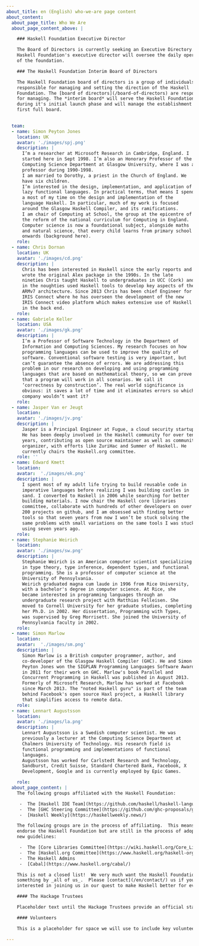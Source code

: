 ```yaml
---
about_title: en (English) who-we-are page content
about_content:
  about_page_title: Who We Are
  about_page_content_above: |

    ### Haskell Foundation Executive Director

    The Board of Directors is currently seeking an Executive Directory. The
    Haskell Foundation's executive director will oversee the daily operations
    of the foundation.

    ### The Haskell Foundation Interim Board of Directors

    The Haskell Foundation board of directors is a group of individuals who are
    responsible for managing and setting the direction of the Haskell
    Foundation. The [board of directors](/board-of-directors) are responsible
    for managing. The *interim board* will serve the Haskell Foundation
    during it's initial launch phase and will manage the establishment of the
    first full board.

    
  team: 
  - name: Simon Peyton Jones
    location: UK
    avatar: './images/spj.png'
    description: |
      I’m a researcher at Microsoft Research in Cambridge, England. I
      started here in Sept 1998. I’m also an Honorary Professor of the
      Computing Science Department at Glasgow University, where I was a
      professor during 1990-1998.
      I am married to Dorothy, a priest in the Church of England. We
      have six children.
      I’m interested in the design, implementation, and application of
      lazy functional languages. In practical terms, that means I spend
      a most of my time on the design and implementation of the
      language Haskell. In particular, much of my work is focused
      around the Glasgow Haskell Compiler, and its ramifications.
      I am chair of Computing at School, the group at the epicentre of
      the reform of the national curriculum for Computing in England.
      Computer science is now a foundational subject, alongside maths
      and natural science, that every child learns from primary school
      onwards (background here).
    role: 
  - name: Chris Dornan
    location: UK
    avatar: './images/cd.png'
    description: |
      Chris has been interested in Haskell since the early reports and
      wrote the original Alex package in the 1990s. In the late
      nineties Chris taught Haskell to undergraduates in UCC (Cork) and
      in the noughties used Haskell tools to develop key aspects of the
      ARMv7 architecture. Since 2013 Chris has been chief Engineer for
      IRIS Connect where he has overseen the development of the new
      IRIS Connect video platform which makes extensive use of Haskell
      in the back end.
    role: 
  - name: Gabriele Keller
    location: USA
    avatar: './images/gk.png'
    description: |
      I’m a Professor of Software Technology in the Department of
      Information and Computing Sciences. My research focuses on how
      programming languages can be used to improve the quality of
      software. Conventional software testing is very important, but
      can’t guarantee the absence of errors. We are addressing this
      problem in our research on developing and using programming
      languages that are based on mathematical theory, so we can prove
      that a program will work in all scenarios. We call it
      ‘correctness by construction’. The real world significance is
      obvious: it saves a lot of time and it eliminates errors so which
      company wouldn’t want it?
    role: 
  - name: Jasper Van er Jeugt
    location: 
    avatar: './images/jv.png'
    description: |
      Jasper is a Principal Engineer at Fugue, a cloud security startup.
      He has been deeply involved in the Haskell community for over ten
      years, contributing as open source maintainer as well as community
      organizer, with efforts like ZuriHac and Summer of Haskell. He
      currently chairs the Haskell.org committee.
    role: ''
  - name: Edward Kmett
    location:
    avatar:  './images/ek.png'
    description: |
      I spent most of my adult life trying to build reusable code in
      imperative languages before realizing I was building castles in
      sand. I converted to Haskell in 2006 while searching for better
      building materials. I now chair the Haskell core libraries
      committee, collaborate with hundreds of other developers on over
      200 projects on github, and I am obsessed with finding better
      tools so that seven years from now I won’t be stuck solving the
      same problems with small variations on the same tools I was stuck
      using seven years ago.
    role: 
  - name: Stephanie Weirich
    location:
    avatar: './images/sw.png'
    description: |
      Stephanie Weirich is an American computer scientist specializing
      in type theory, type inference, dependent types, and functional
      programming. She is a professor of computer science at the
      University of Pennsylvania.
      Weirich graduated magna cum laude in 1996 from Rice University,
      with a bachelor's degree in computer science. At Rice, she
      became interested in programming languages through an
      undergraduate research project with Matthias Felleisen. She
      moved to Cornell University for her graduate studies, completing
      her Ph.D. in 2002. Her dissertation, Programming with Types,
      was supervised by Greg Morrisett. She joined the University of
      Pennsylvania faculty in 2002.
    role: 
  - name: Simon Marlow
    location:
    avatar:  './images/sm.png'
    description: |
      Simon Marlow is a British computer programmer, author, and
      co-developer of the Glasgow Haskell Compiler (GHC). He and Simon
      Peyton Jones won the SIGPLAN Programming Languages Software Award
      in 2011 for their work on GHC. Marlow's book Parallel and
      Concurrent Programming in Haskell was published in August 2013.
      Formerly of Microsoft Research, Marlow has worked at Facebook
      since March 2013. The "noted Haskell guru" is part of the team
      behind Facebook's open source Haxl project, a Haskell library
      that simplifies access to remote data.
    role: 
  - name: Lennart Augustsson
    location:
    avatar: './images/la.png'
    description: |
      Lennart Augustsson is a Swedish computer scientist. He was
      previously a lecturer at the Computing Science Department at
      Chalmers University of Technology. His research field is
      functional programming and implementations of functional
      languages.
      Augustsson has worked for Carlstedt Research and Technology,
      Sandburst, Credit Suisse, Standard Chartered Bank, Facebook, X
      Development, Google and is currently employed by Epic Games.

    role: 
  about_page_content: |
    The following groups affiliated with the Haskell Foundation:

     -  The [Haskell IDE Team](https://github.com/haskell/haskell-language-server)
     -  The [GHC Steering Committee](https://github.com/ghc-proposals/ghc-proposals)
     -  [Haskell Weekly](https://haskellweekly.news/)

    The following groups are in the process of affiliating.  This means they
    endorse the Haskell Foundation but are still in the process of adopting the
    new guidelines:

     -  The [Core Libraries Committee](https://wiki.haskell.org/Core_Libraries_Committee)
     -  The [Haskell.org Committee](https://www.haskell.org/haskell-org-committee)
     -  The Haskell Admins
     -  [Cabal](https://www.haskell.org/cabal/)

    This is not a closed list!  We very much want the Haskell Foundation to be
    something by _all of us_.  Please [contact](/en/contact/) us if you are
    interested in joining us in our quest to make Haskell better for everyone.

    #### The Hackage Trustees

    Placeholder text until the Hackage Trustees provide an official statement.

    #### Volunteers

    This is a placeholder for space we will use to include key volunteers who are not on the board or with one of the affiliated committees.

---
```

